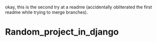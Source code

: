 okay, this is the second try at a readme (accidentally obliterated the first readme while trying to merge branches).

# Random_project_in_django